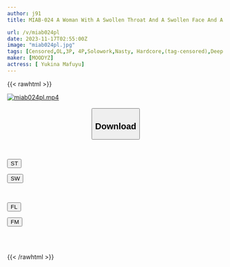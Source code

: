 ```yaml
---
author: j91
title: MIAB-024 A Woman With A Swollen Throat And A Swollen Face And A Pussy Who Trains Her Female Boss In The Esophagus And Gives Birth To Yukina Mafuyu

url: /v/miab024pl
date: 2023-11-17T02:55:00Z
image: "miab024pl.jpg"
tags: [Censored,OL,3P, 4P,Solowork,Nasty, Hardcore,(tag-censored),Deep Throating	 ]
maker: [MOODYZ]
actress: [ Yukina Mafuyu]
---
```



{{< rawhtml >}}

<div class="video" data-videoid="RLGWdQJ0WQHdQ87">
    <a href="javascript:;">
        <img src="https://my.j91.asia/v/miab024pl/miab024pl.jpg" width="WIDTH" height="HEIGHT" alt="miab024pl.mp4" loading="lazy">
    </a>
</div>

<script type="text/javascript" src="https://j91.asia/asset/on-demand-st.js"></script>

<br>
  <link rel="stylesheet" href="https://j91.asia/asset/bs5.css">
  
  <center>
  <button class="btn btn-primary" type="button" data-bs-toggle="collapse" data-bs-target=".multi-collapse" aria-expanded="false" aria-controls="multiCollapseExample1 multiCollapseExample2"><h2>Download</h2></button></center>
</p>
<div class="row">
  <div class="col">
    <div class="collapse multi-collapse" id="multiCollapseExample1">
      <div class="card card-body">
	      	      <br>
<div class="buttons">  
<p><a href="https://streamtape.to/v/RLGWdQJ0WQHdQ87" target="_blank"><button class="btn-hover color-3"><i class="fa fa-download"></i> ST</button></a></p>
<p><a href="https://sfastwish.com/e66n6fy88l2r" target="_blank"><button class="btn-hover color-2"><i class="fa fa-download"></i> SW</button></a></p></div>
    </div>
  </div>
</div>
  <div class="col">
    <div class="collapse multi-collapse" id="multiCollapseExample2">
      <div class="card card-body">
	      <br>
<div class="buttons">
<p><a href="https://filelions.site/f/pi3j2glz51oc" target="_blank"><button class="btn-hover color-9"><i class="fa fa-download"></i> FL</button></a></p>
<p><a href="https://filemoon.sx/d/zhqenhwenu4p" target="_blank"><button class="btn-hover color-8"><i class="fa fa-download"></i> FM</button></a></p></div>
<br><br>
      </div>
    </div>
  </div>
</div>

{{< /rawhtml >}}
